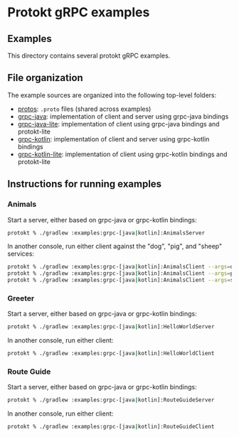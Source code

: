 # Protokt gRPC examples

## Examples

This directory contains several protokt gRPC examples.

## File organization

The example sources are organized into the following top-level folders:

- [protos](protos): `.proto` files (shared across examples)
- [grpc-java](grpc-java): implementation of client and server using grpc-java bindings
- [grpc-java-lite](grpc-java-lite): implementation of client using grpc-java bindings and protokt-lite
- [grpc-kotlin](grpc-kotlin): implementation of client and server using grpc-kotlin bindings
- [grpc-kotlin-lite](grpc-kotlin-lite): implementation of client using grpc-kotlin bindings and protokt-lite

## Instructions for running examples

### Animals

Start a server, either based on grpc-java or grpc-kotlin bindings:

```sh
protokt % ./gradlew :examples:grpc-[java|kotlin]:AnimalsServer
```

In another console, run either client against the "dog", "pig", and "sheep" services:

```sh
protokt % ./gradlew :examples:grpc-[java|kotlin]:AnimalsClient --args=dog
protokt % ./gradlew :examples:grpc-[java|kotlin]:AnimalsClient --args=pig
protokt % ./gradlew :examples:grpc-[java|kotlin]:AnimalsClient --args=sheep
```

### Greeter

Start a server, either based on grpc-java or grpc-kotlin bindings:

```sh
protokt % ./gradlew :examples:grpc-[java|kotlin]:HelloWorldServer
```

In another console, run either client:

```sh
protokt % ./gradlew :examples:grpc-[java|kotlin]:HelloWorldClient
```

### Route Guide

Start a server, either based on grpc-java or grpc-kotlin bindings:

```sh
protokt % ./gradlew :examples:grpc-[java|kotlin]:RouteGuideServer
```

In another console, run either client:

```sh
protokt % ./gradlew :examples:grpc-[java|kotlin]:RouteGuideClient
```
